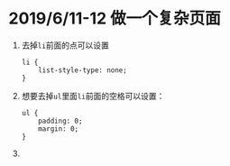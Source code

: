 # 2019/6/11-12 做一个复杂页面
1. 去掉`li`前面的点可以设置
    ```
    li {
        list-style-type: none;
    }
    ```
2. 想要去掉`ul`里面`li`前面的空格可以设置：
    ```
    ul {
        padding: 0;
        margin: 0;
    }
    ```
3. 